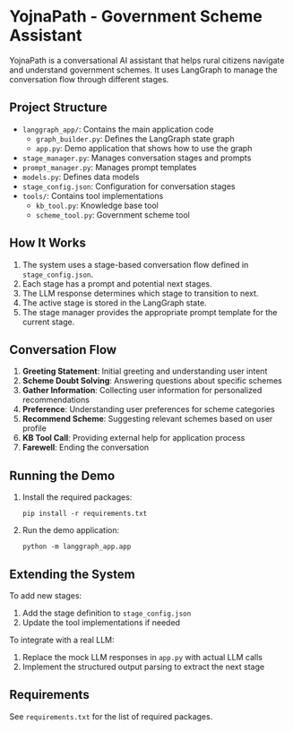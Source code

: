 # YojnaPath - Government Scheme Assistant

YojnaPath is a conversational AI assistant that helps rural citizens navigate and understand government schemes. It uses LangGraph to manage the conversation flow through different stages.

## Project Structure

- `langgraph_app/`: Contains the main application code
  - `graph_builder.py`: Defines the LangGraph state graph
  - `app.py`: Demo application that shows how to use the graph
- `stage_manager.py`: Manages conversation stages and prompts
- `prompt_manager.py`: Manages prompt templates
- `models.py`: Defines data models
- `stage_config.json`: Configuration for conversation stages
- `tools/`: Contains tool implementations
  - `kb_tool.py`: Knowledge base tool
  - `scheme_tool.py`: Government scheme tool

## How It Works

1. The system uses a stage-based conversation flow defined in `stage_config.json`.
2. Each stage has a prompt and potential next stages.
3. The LLM response determines which stage to transition to next.
4. The active stage is stored in the LangGraph state.
5. The stage manager provides the appropriate prompt template for the current stage.

## Conversation Flow

1. **Greeting Statement**: Initial greeting and understanding user intent
2. **Scheme Doubt Solving**: Answering questions about specific schemes
3. **Gather Information**: Collecting user information for personalized recommendations
4. **Preference**: Understanding user preferences for scheme categories
5. **Recommend Scheme**: Suggesting relevant schemes based on user profile
6. **KB Tool Call**: Providing external help for application process
7. **Farewell**: Ending the conversation

## Running the Demo

1. Install the required packages:
   ```
   pip install -r requirements.txt
   ```

2. Run the demo application:
   ```
   python -m langgraph_app.app
   ```

## Extending the System

To add new stages:
1. Add the stage definition to `stage_config.json`
2. Update the tool implementations if needed

To integrate with a real LLM:
1. Replace the mock LLM responses in `app.py` with actual LLM calls
2. Implement the structured output parsing to extract the next stage

## Requirements

See `requirements.txt` for the list of required packages. 